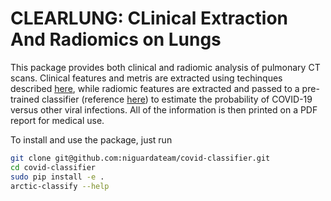 # CLEARLUNG: CLinical Extraction And Radiomics on Lungs

This package provides both clinical and radiomic analysis of pulmonary CT scans.
Clinical features and metris are extracted using techinques described [here](https://pubmed.ncbi.nlm.nih.gov/33567361/), while radiomic features are extracted and passed to a pre-trained classifier (reference [here](https://arxiv.org/abs/2109.13931)) to estimate the probability of COVID-19 versus other viral infections. 
All of the information is then printed on a PDF report for medical use.

To install and use the package, just run

```bash
git clone git@github.com:niguardateam/covid-classifier.git
cd covid-classifier
sudo pip install -e .
arctic-classify --help
